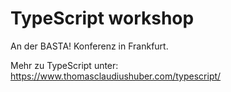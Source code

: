 # TypeScript workshop

An der BASTA! Konferenz in Frankfurt.

Mehr zu TypeScript unter:
https://www.thomasclaudiushuber.com/typescript/
